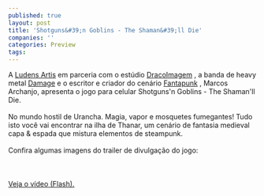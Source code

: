 ```yaml
---
published: true
layout: post
title: 'Shotguns&#39;n Goblins - The Shaman&#39;ll Die'
companies: ''
categories: Preview
tags: 
---
```

A <a href="http://www.ludensartis.com.br/" target="_blank">Ludens Artis</a>
 em parceria com o est&uacute;dio <a target="_blank" href="http://www.dracoimagem.com/">DracoImagem</a>
, a banda de heavy metal <a target="_blank" href="http://www.damage.com.br/">Damage</a>
 e o escritor e criador do cen&aacute;rio <a target="_blank" href="http://www.fantapunk.com/index1.htm/">Fantapunk</a>
,  Marcos Archanjo, apresenta o jogo para celular Shotguns'n Goblins - The Shaman'll Die.<br /><br />No mundo hostil de Urancha. Magia, vapor e  mosquetes fumegantes! Tudo isto voc&ecirc; vai encontrar na ilha  de Thanar, um cen&aacute;rio de fantasia medieval capa &amp; espada  que mistura elementos de steampunk.<br /><br />Confira algumas imagens do trailer de divulga&ccedil;&atilde;o do jogo:<br /><br /><br /><br />
<a href="http://www.ludensartis.com.br/home/intr_sng_stream.swf" target="_blank">Veja o v&iacute;deo (Flash).</a>


<p style="" class="MsoNormal"> <font size="2" face="Arial"> <span style="color: black;"><br /></span></font>
